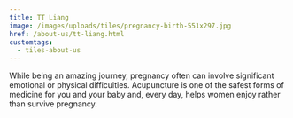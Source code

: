 ```yaml
---
title: TT Liang
image: /images/uploads/tiles/pregnancy-birth-551x297.jpg
href: /about-us/tt-liang.html
customtags:
  - tiles-about-us
---
```

While being an amazing journey, pregnancy often can involve significant emotional or physical difficulties. Acupuncture is one of the safest forms of medicine for you and your baby and, every day, helps women enjoy rather than survive pregnancy.
